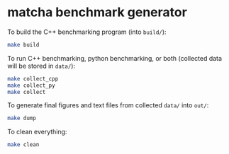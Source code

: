 # matcha benchmark generator

To build the C++ benchmarking program (into `build/`):

```sh
make build
```

To run C++ benchmarking, python benchmarking, or both
(collected data will be stored in `data/`):

```sh
make collect_cpp
make collect_py
make collect
```

To generate final figures and text files from collected `data/` into `out/`:

```sh
make dump
```

To clean everything:

```sh
make clean
```
